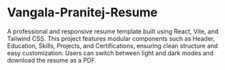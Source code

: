 # Vangala-Pranitej-Resume
A professional and responsive resume template built using React, Vite, and Tailwind CSS. This project features modular components such as Header, Education, Skills, Projects, and Certifications, ensuring clean structure and easy customization. Users can switch between light and dark modes and download the resume as a PDF.
